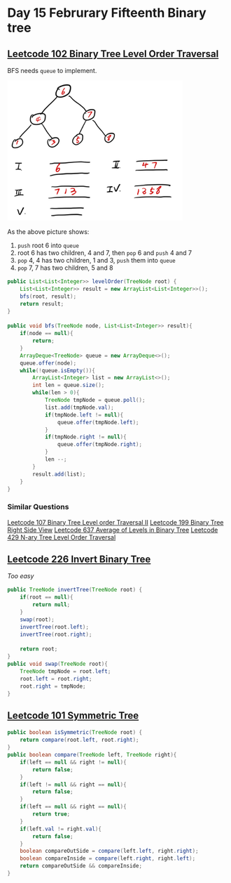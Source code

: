 # Day 15 Februrary Fifteenth Binary tree

## [Leetcode 102 Binary Tree Level Order Traversal](https://leetcode.com/problems/binary-tree-level-order-traversal/)

BFS needs `queue` to implement.

<img src="../picture/Februrary%20Fifteenth/bfs.jpg" width = "400" height = "319" alt="bfs" align=center/>

As the above picture shows:

1. `push` root 6 into `queue`
2. root 6 has two children, 4 and 7, then `pop` 6 and `push` 4 and 7
3. `pop` 4, 4 has two children, 1 and 3, `push` them into `queue`
4. `pop` 7, 7 has two children, 5 and 8

```java
public List<List<Integer>> levelOrder(TreeNode root) {
    List<List<Integer>> result = new ArrayList<List<Integer>>();
    bfs(root, result);
    return result;
}

public void bfs(TreeNode node, List<List<Integer>> result){
    if(node == null){
        return;
    }
    ArrayDeque<TreeNode> queue = new ArrayDeque<>();
    queue.offer(node);
    while(!queue.isEmpty()){
        ArrayList<Integer> list = new ArrayList<>();
        int len = queue.size();
        while(len > 0){
            TreeNode tmpNode = queue.poll();
            list.add(tmpNode.val);
            if(tmpNode.left != null){
                queue.offer(tmpNode.left);
            }
            if(tmpNode.right != null){
                queue.offer(tmpNode.right);
            }
            len --;
        }
        result.add(list);
    }
}
```

### Similar Questions

[Leetcode 107 Binary Tree Level order Traversal II](https://leetcode.com/problems/binary-tree-level-order-traversal-ii/description/)
[Leetcode 199 Binary Tree Right Side View](https://leetcode.com/problems/binary-tree-right-side-view/description/)
[Leetcode 637 Average of Levels in Binary Tree](https://leetcode.com/problems/average-of-levels-in-binary-tree/description/)
[Leetcode 429 N-ary Tree Level Order Traversal](https://leetcode.com/problems/n-ary-tree-level-order-traversal/description/)

## [Leetcode 226 Invert Binary Tree](https://leetcode.com/problems/invert-binary-tree/)

*Too easy*

```java
public TreeNode invertTree(TreeNode root) {
    if(root == null){
        return null;
    }
    swap(root);
    invertTree(root.left);
    invertTree(root.right);
  
    return root;
}
public void swap(TreeNode root){
    TreeNode tmpNode = root.left;
    root.left = root.right;
    root.right = tmpNode;
}
```

## [Leetcode 101 Symmetric Tree](https://leetcode.com/problems/symmetric-tree/description/)

```java
public boolean isSymmetric(TreeNode root) {
    return compare(root.left, root.right);
}
public boolean compare(TreeNode left, TreeNode right){
    if(left == null && right != null){
        return false;
    }
    if(left != null && right == null){
        return false;
    }
    if(left == null && right == null){
        return true;
    }
    if(left.val != right.val){
        return false;
    }
    boolean compareOutSide = compare(left.left, right.right);
    boolean compareInside = compare(left.right, right.left);
    return compareOutSide && compareInside;
}
```
